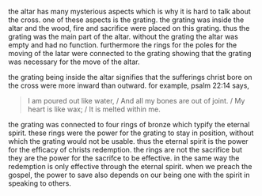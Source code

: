 the altar has many mysterious aspects which is why it is hard to talk about the
cross. one of these aspects is the grating. the grating was inside the altar
and the wood, fire and sacrifice were placed on this grating. thus the grating was
the main part of the altar. without the grating the altar was empty and had no function.
furthermore the rings for the poles for the moving of the latar were connected to
the grating showing that the grating was necessary for the move of the altar.

the grating being inside the altar signifies that the sufferings christ bore on the
cross were more inward than outward. for example, psalm 22:14 says,

> I am poured out like water, / And all my bones are out of joint. / My heart is like wax; / It is melted within me.

the grating was connected to four rings of bronze which typify the eternal spirit. these rings were the power for the grating to stay in position, without which the grating would not be usable. thus the eternal spirit is the power for the efficacy of christs redemption. the rings are not the sacrifice but they are the power for the sacrifce to be effective. in the same way the redemption is only effective through the eternal spirit. when we preach the gospel, the power to save also depends on our being one with the spirit in speaking to others.
